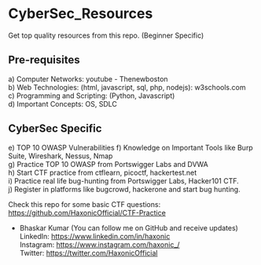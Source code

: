# CyberSec_Resources
Get top quality resources from this repo. (Beginner Specific)

## Pre-requisites
a) Computer Networks: youtube - Thenewboston  
b) Web Technologies: (html, javascript, sql, php, nodejs): w3schools.com  
c) Programming and Scripting: (Python, Javascript)  
d) Important Concepts: OS, SDLC  

## CyberSec Specific
e) TOP 10 OWASP Vulnerabilities
f) Knowledge on Important Tools like Burp Suite, Wireshark, Nessus, Nmap  
g) Practice TOP 10 OWASP from Portswigger Labs and DVWA  
h) Start CTF practice from ctflearn, picoctf, hackertest.net  
i) Practice real life bug-hunting from Portswigger Labs, Hacker101 CTF.  
j) Register in platforms like bugcrowd, hackerone and start bug hunting.  

Check this repo for some basic CTF questions: https://github.com/HaxonicOfficial/CTF-Practice  

- Bhaskar Kumar  (You can follow me on GitHub and receive updates)  
  LinkedIn: https://www.linkedin.com/in/haxonic  
  Instagram: https://www.instagram.com/haxonic_/  
  Twitter: https://twitter.com/HaxonicOfficial

